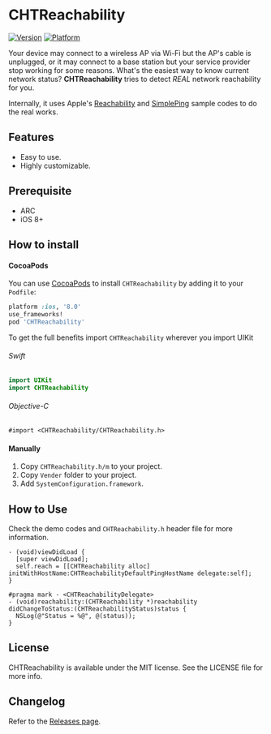 CHTReachability
===============

[![Version](https://cocoapod-badges.herokuapp.com/v/CHTReachability/badge.png)](http://cocoadocs.org/docsets/CHTReachability)
[![Platform](https://cocoapod-badges.herokuapp.com/p/CHTReachability/badge.png)](http://cocoadocs.org/docsets/CHTReachability)

Your device may connect to a wireless AP via Wi-Fi but the AP's cable is unplugged, or it may connect to a base station but your service provider stop working for some reasons. What's the easiest way to know current network status? **CHTReachability** tries to detect _REAL_ network reachability for you.

Internally, it uses Apple's [Reachability](https://developer.apple.com/library/ios/samplecode/Reachability/Introduction/Intro.html) and [SimplePing](https://developer.apple.com/library/prerelease/content/samplecode/SimplePing/Introduction/Intro.html) sample codes to do the real works.

Features
--------
* Easy to use.
* Highly customizable.

Prerequisite
------------
* ARC
* iOS 8+

How to install
--------------

#### CocoaPods
You can use [CocoaPods](http://cocoapods.org/) to install `CHTReachability` by adding it to your `Podfile`:

```ruby
platform :ios, '8.0'
use_frameworks!
pod 'CHTReachability'
```

To get the full benefits import `CHTReachability` wherever you import UIKit

###### Swift
``` swift
import UIKit
import CHTReachability
```

###### Objective-C
``` obj-c
#import <CHTReachability/CHTReachability.h>
```

#### Manually
1. Copy `CHTReachability.h/m` to your project.
2. Copy `Vender` folder to your project.
4. Add `SystemConfiguration.framework`.

How to Use
----------
Check the demo codes and `CHTReachability.h` header file for more information.

```objc
- (void)viewDidLoad {
  [super viewDidLoad];
  self.reach = [[CHTReachability alloc] initWithHostName:CHTReachabilityDefaultPingHostName delegate:self];
}

#pragma mark - <CHTReachabilityDelegate>
- (void)reachability:(CHTReachability *)reachability didChangeToStatus:(CHTReachabilityStatus)status {
  NSLog(@"Status = %@", @(status));
}
```

License
-------
CHTReachability is available under the MIT license. See the LICENSE file for more info.

Changelog
---------
Refer to the [Releases page](https://github.com/chiahsien/CHTReachability/releases).
